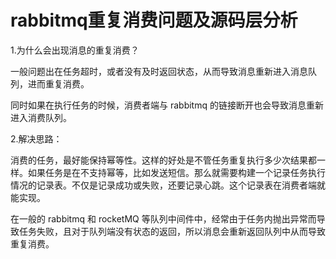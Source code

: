 # rabbitmq重复消费问题及源码层分析

1.为什么会出现消息的重复消费？

一般问题出在任务超时，或者没有及时返回状态，从而导致消息重新进入消息队列，进而重复消费。

同时如果在执行任务的时候，消费者端与 rabbitmq 的链接断开也会导致消息重新进入消费队列。

2.解决思路：

消费的任务，最好能保持幂等性。这样的好处是不管任务重复执行多少次结果都一样。如果任务是在不支持幂等，比如发送短信。那么就需要构建一个记录任务执行情况的记录表。不仅是记录成功或失败，还要记录心跳。这个记录表在消费者端就能实现。

在一般的 rabbitmq 和 rocketMQ 等队列中间件中，经常由于任务内抛出异常而导致任务失败，且对于队列端没有状态的返回，所以消息会重新返回队列中从而导致重复消费。
